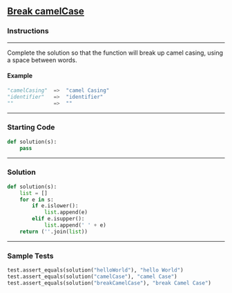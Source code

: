 ## [Break camelCase](https://www.codewars.com/kata/5208f99aee097e6552000148)

### Instructions

---

Complete the solution so that the function will break up camel casing, using a space between words.

#### Example
```python
"camelCasing"  =>  "camel Casing"
"identifier"   =>  "identifier"
""             =>  ""
```

---

### Starting Code


```python
def solution(s):
    pass
```

---

### Solution


```python
def solution(s):
    list = []
    for e in s:
        if e.islower():
            list.append(e)
        elif e.isupper():
            list.append(' ' + e)
    return (''.join(list))
```

---

### Sample Tests

```python
test.assert_equals(solution("helloWorld"), "hello World")
test.assert_equals(solution("camelCase"), "camel Case")
test.assert_equals(solution("breakCamelCase"), "break Camel Case")
```
